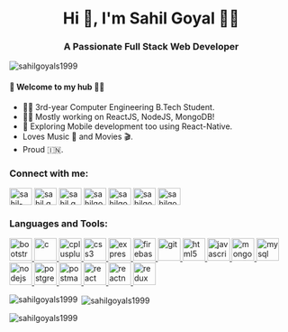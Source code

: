<h1 align="center">Hi 👋, I'm Sahil Goyal 🙋‍♂️</h1>
<h3 align="center">A Passionate Full Stack Web Developer</h3>

<p align="left"> <img src="https://komarev.com/ghpvc/?username=sahilgoyals1999&label=Profile%20views&color=0e75b6&style=flat" alt="sahilgoyals1999" /> </p>

#### 🎍 Welcome to my hub 👨‍💻

- 👨‍🎓 3rd-year Computer Engineering B.Tech Student.
- 👨‍💻 Mostly working on ReactJS, NodeJS, MongoDB!
- 📱 Exploring Mobile development too using React-Native.
- Loves Music 🎵 and Movies 🎬.
- Proud 🇮🇳.

<h3 align="left">Connect with me:</h3>
<p align="left">
<a href="https://linkedin.com/in/sahil-goyal-138b96175" target="blank"><img align="center" src="https://cdn.jsdelivr.net/npm/simple-icons@3.0.1/icons/linkedin.svg" alt="sahil-goyal-138b96175" height="30" width="40" /></a>
<a href="https://fb.com/sahil.goyal.35762" target="blank"><img align="center" src="https://cdn.jsdelivr.net/npm/simple-icons@3.0.1/icons/facebook.svg" alt="sahil.goyal.35762" height="30" width="40" /></a>
<a href="https://instagram.com/sahil.goyal25" target="blank"><img align="center" src="https://cdn.jsdelivr.net/npm/simple-icons@3.0.1/icons/instagram.svg" alt="sahil.goyal25" height="30" width="40" /></a>
<a href="https://www.codechef.com/users/sahilgoyals" target="blank"><img align="center" src="https://cdn.jsdelivr.net/npm/simple-icons@3.1.0/icons/codechef.svg" alt="sahilgoyals" height="30" width="40" /></a>
<a href="https://www.leetcode.com/sahilgoyals" target="blank"><img align="center" src="https://cdn.jsdelivr.net/npm/simple-icons@3.0.1/icons/leetcode.svg" alt="sahilgoyals" height="30" width="40" /></a>
<a href="https://www.hackerearth.com/sahilgoyals" target="blank"><img align="center" src="https://cdn.jsdelivr.net/npm/simple-icons@3.0.1/icons/hackerearth.svg" alt="sahilgoyals" height="30" width="40" /></a>
<a href="https://auth.geeksforgeeks.org/user/sahilgoyals1999" target="blank"><img align="center" src="https://cdn.jsdelivr.net/npm/simple-icons@3.0.1/icons/geeksforgeeks.svg" alt="sahilgoyals1999" height="30" width="40" /></a>
</p>

<h3 align="left">Languages and Tools:</h3>
<p align="left"> <a href="https://getbootstrap.com" target="_blank"> <img src="https://devicons.github.io/devicon/devicon.git/icons/bootstrap/bootstrap-plain.svg" alt="bootstrap" width="40" height="40"/> </a> <a href="https://www.cprogramming.com/" target="_blank"> <img src="https://devicons.github.io/devicon/devicon.git/icons/c/c-original.svg" alt="c" width="40" height="40"/> </a> <a href="https://www.w3schools.com/cpp/" target="_blank"> <img src="https://devicons.github.io/devicon/devicon.git/icons/cplusplus/cplusplus-original.svg" alt="cplusplus" width="40" height="40"/> </a> <a href="https://www.w3schools.com/css/" target="_blank"> <img src="https://devicons.github.io/devicon/devicon.git/icons/css3/css3-original-wordmark.svg" alt="css3" width="40" height="40"/> </a> <a href="https://expressjs.com" target="_blank"> <img src="https://devicons.github.io/devicon/devicon.git/icons/express/express-original-wordmark.svg" alt="express" width="40" height="40"/> </a> <a href="https://firebase.google.com/" target="_blank"> <img src="https://www.vectorlogo.zone/logos/firebase/firebase-icon.svg" alt="firebase" width="40" height="40"/> </a> <a href="https://git-scm.com/" target="_blank"> <img src="https://www.vectorlogo.zone/logos/git-scm/git-scm-icon.svg" alt="git" width="40" height="40"/> </a> <a href="https://www.w3.org/html/" target="_blank"> <img src="https://devicons.github.io/devicon/devicon.git/icons/html5/html5-original-wordmark.svg" alt="html5" width="40" height="40"/> </a> <a href="https://developer.mozilla.org/en-US/docs/Web/JavaScript" target="_blank"> <img src="https://devicons.github.io/devicon/devicon.git/icons/javascript/javascript-original.svg" alt="javascript" width="40" height="40"/> </a> <a href="https://www.mongodb.com/" target="_blank"> <img src="https://devicons.github.io/devicon/devicon.git/icons/mongodb/mongodb-original-wordmark.svg" alt="mongodb" width="40" height="40"/> </a> <a href="https://www.mysql.com/" target="_blank"> <img src="https://devicons.github.io/devicon/devicon.git/icons/mysql/mysql-original-wordmark.svg" alt="mysql" width="40" height="40"/> </a> <a href="https://nodejs.org" target="_blank"> <img src="https://devicons.github.io/devicon/devicon.git/icons/nodejs/nodejs-original-wordmark.svg" alt="nodejs" width="40" height="40"/> </a> <a href="https://www.postgresql.org" target="_blank"> <img src="https://devicons.github.io/devicon/devicon.git/icons/postgresql/postgresql-original-wordmark.svg" alt="postgresql" width="40" height="40"/> </a> <a href="https://postman.com" target="_blank"> <img src="https://www.vectorlogo.zone/logos/getpostman/getpostman-icon.svg" alt="postman" width="40" height="40"/> </a> <a href="https://reactjs.org/" target="_blank"> <img src="https://devicons.github.io/devicon/devicon.git/icons/react/react-original-wordmark.svg" alt="react" width="40" height="40"/> </a> <a href="https://reactnative.dev/" target="_blank"> <img src="https://reactnative.dev/img/header_logo.svg" alt="reactnative" width="40" height="40"/> </a> <a href="https://redux.js.org" target="_blank"> <img src="https://devicons.github.io/devicon/devicon.git/icons/redux/redux-original.svg" alt="redux" width="40" height="40"/> </a> </p>

<p><img align="left" src="https://github-readme-stats.vercel.app/api/top-langs?username=sahilgoyals1999&hide=Ruby,Objective-C&show_icons=true&locale=en&layout=compact" alt="sahilgoyals1999" /></p>

<p>&nbsp;<img align="center" src="https://github-readme-stats.vercel.app/api?username=sahilgoyals1999&count_private=true&show_icons=true&locale=en" alt="sahilgoyals1999" /></p>

<p><img align="center" src="https://github-readme-streak-stats.herokuapp.com/?user=sahilgoyals1999&" alt="sahilgoyals1999" /></p>
